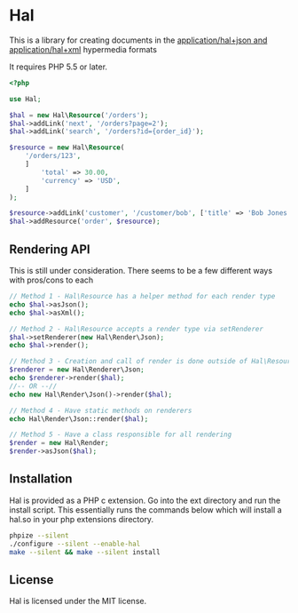 Hal
=============

This is a library for creating documents in the [application/hal+json and application/hal+xml][1] hypermedia formats

It requires PHP 5.5 or later.

```php
<?php

use Hal;

$hal = new Hal\Resource('/orders');
$hal->addLink('next', '/orders?page=2');
$hal->addLink('search', '/orders?id={order_id}');

$resource = new Hal\Resource(
    '/orders/123',
    ]
        'total' => 30.00,
        'currency' => 'USD',
    ]
);

$resource->addLink('customer', '/customer/bob', ['title' => 'Bob Jones <bob@jones.com>']);
$hal->addResource('order', $resource);
```

## Rendering API

This is still under consideration. There seems to be a few different ways with pros/cons to each

```php
// Method 1 - Hal\Resource has a helper method for each render type
echo $hal->asJson();
echo $hal->asXml();

// Method 2 - Hal\Resource accepts a render type via setRenderer
$hal->setRenderer(new Hal\Render\Json);
echo $hal->render();

// Method 3 - Creation and call of render is done outside of Hal\Resource
$renderer = new Hal\Renderer\Json;
echo $renderer->render($hal);
//-- OR --//
echo new Hal\Render\Json()->render($hal);

// Method 4 - Have static methods on renderers
echo Hal\Render\Json::render($hal);

// Method 5 - Have a class responsible for all rendering
$render = new Hal\Render;
$render->asJson($hal);
```

## Installation

Hal is provided as a PHP c extension. Go into the ext directory and run the install script.
This essentially runs the commands below which will install a hal.so in your php extensions directory.


```bash
phpize --silent
./configure --silent --enable-hal
make --silent && make --silent install
```

## License

Hal is licensed under the MIT license.

[1]: http://tools.ietf.org/html/draft-kelly-json-hal-05

